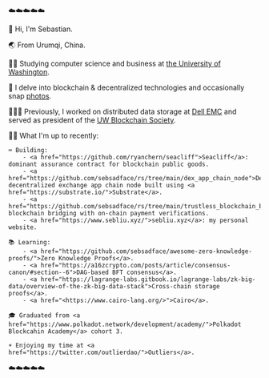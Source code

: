 ☁️☁️☁️☁️☁️

👋 Hi, I'm Sebastian.

🌏 From Urumqi, China.

👨‍🎓 Studying computer science and business at <a href="https://www.cs.washington.edu/">the University of Washington</a>.

🌱 I delve into blockchain & decentralized technologies and occasionally snap <a href="https://www.instagram.com/sebsadface/">photos</a>.

👨🏻‍💻 Previously, I worked on distributed data storage at <a href="https://www.dell.com/">Dell EMC</a> and served as president of the <a href="https://www.uwblockchain.org/">UW Blockchain Society</a>.

🤷‍♂️ What I'm up to recently:

    ⌨️ Building: 
        - <a href="https://github.com/ryanchern/seacliff">Seacliff</a>: dominant assurance contract for blockchain public goods.
        - <a href="https://github.com/sebsadface/rs/tree/main/dex_app_chain_node">Den</a>: decentralized exchange app chain node built using <a href="https://substrate.io/">Substrate</a>.
        - <a href="https://github.com/sebsadface/rs/tree/main/trustless_blockchain_bridge_smart_contracts">SpvBridge</a>: blockchain bridging with on-chain payment verifications.
        - <a href="https://www.sebliu.xyz/">sebliu.xyz</a>: my personal website.

    📚 Learning: 
        - <a href="https://github.com/sebsadface/awesome-zero-knowledge-proofs/">Zero Knowledge Proofs</a>.
        - <a href="https://a16zcrypto.com/posts/article/consensus-canon/#section--6">DAG-based BFT consensus</a>.
        - <a href="https://lagrange-labs.gitbook.io/lagrange-labs/zk-big-data/overview-of-the-zk-big-data-stack">Cross-chain storage proofs</a>. 
        - <a href="<https://www.cairo-lang.org/>">Cairo</a>.

    🎓 Graduated from <a href="https://www.polkadot.network/development/academy/">Polkadot Blockcahin Academy</a> cohort 3.

    ☀️ Enjoying my time at <a href="https://twitter.com/outlierdao/">Outliers</a>.

☁️☁️☁️☁️☁️